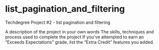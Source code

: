 # list_pagination_and_filtering
 Techdegree Project #2 - list pagination and filtering

A description of the project in your own words
The skills, techniques and process used to complete the project
If you’ve attempted to earn an “Exceeds Expectations” grade, list the “Extra Credit” features you added.
